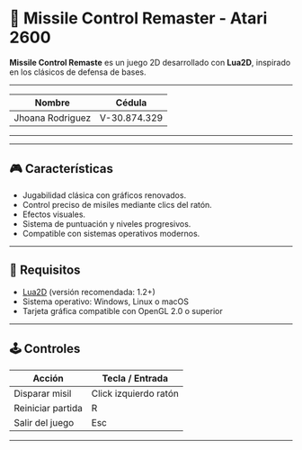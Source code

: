 # 🚀 Missile Control Remaster - Atari 2600

**Missile Control Remaste** es un juego 2D desarrollado con **Lua2D**, inspirado en los clásicos de defensa de bases.

---
| Nombre           | Cédula       |
|------------------|--------------|
| Jhoana Rodriguez | V-30.874.329   |
---



---




## 🎮 Características

- Jugabilidad clásica con gráficos renovados.
- Control preciso de misiles mediante clics del ratón.
- Efectos visuales.
- Sistema de puntuación y niveles progresivos.
- Compatible con sistemas operativos modernos.

---


## 🧰 Requisitos

- [Lua2D](https://lua2d.org) (versión recomendada: 1.2+)
- Sistema operativo: Windows, Linux o macOS
- Tarjeta gráfica compatible con OpenGL 2.0 o superior

---

## 🕹️ Controles

| Acción                | Tecla / Entrada        |
|-----------------------|------------------------|
| Disparar misil        | Click izquierdo ratón  |
| Reiniciar partida     | R                      |
| Salir del juego       | Esc                    |

---

